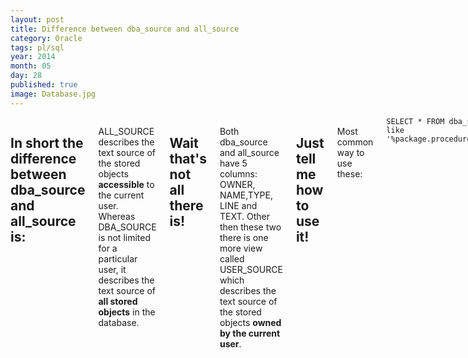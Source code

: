 ```yaml
---
layout: post
title: Difference between dba_source and all_source
category: Oracle
tags: pl/sql 
year: 2014
month: 05
day: 28
published: true
image: Database.jpg
---
```


<div class="row">	
	<div class="span9 columns">
		<h2>In short the difference between dba_source and all_source is:</h2>
		<p>ALL_SOURCE describes the text source of the stored objects <b>accessible</b> to the current user. Whereas DBA_SOURCE is not limited for a particular user, it describes the text source of <b>all stored objects</b> in the database.</p>
		<h2>Wait that's not all there is!</h2>
		<p>Both dba_source and all_source have 5 columns: OWNER, NAME,TYPE, LINE and TEXT. Other then these two there is one more view called USER_SOURCE which describes the text source of the stored objects <b>owned by the current user</b>.</p>
		<h2>Just tell me how to use it!</h2>
		<p>Most common way to use these:</p>
		<code>SELECT * FROM dba_source where TEXT like '%package.procedure/function_name%'</code>
		<p>Source: Oracle Docs for <a href="http://docs.oracle.com/cd/B19306_01/server.102/b14237/statviews_4102.htm" target="_blank">DBA_SOURCE</a>, <a href="http://docs.oracle.com/cd/B19306_01/server.102/b14237/statviews_2063.htm" target="_blank">ALL_SOURCE</a>
	</div>
</div> 
		
		
		
		
		
